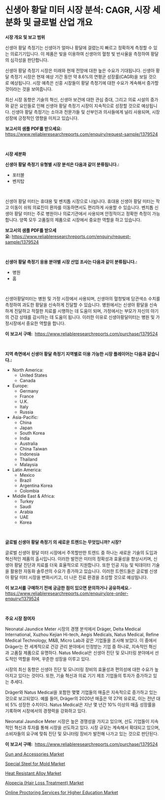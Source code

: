 <p><h1>신생아 황달 미터 시장 분석: CAGR, 시장 세분화 및 글로벌 산업 개요</h1></p><p><strong>시장 개요 및 보고 범위</strong></p>
<p><p>신생아 황달 측정기는 신생아가 얼마나 황달에 걸렸는지 빠르고 정확하게 측정할 수 있는 의료기기입니다. 이 제품은 빛을 이용하여 신생아의 혈청 빛 반사율을 측정하여 황달의 심각성을 판단합니다.</p><p>신생아 황달 측정기 시장은 미래와 현재 전망에 대한 높은 수요가 기대됩니다. 신생아 황달 측정기 시장은 현재 예상 기간 동안 약 8.6%의 연평균 성장률(CAGR)을 보일 것으로 예상됩니다. 시장 예측은 신흥 시장들이 황달 측정기에 대한 수요가 계속해서 증가할 것이라는 것을 보여줍니다.</p><p>최신 시장 동향은 기술의 혁신, 신생아 보건에 대한 관심 증대, 그리고 의료 시설의 증가와 같은 요인들로 인해 신생아 황달 측정기 시장이 지속적으로 성장할 것으로 예상됩니다. 신생아 황달 측정기는 소아과 전문가들 및 산부인과 의사들에게 널리 사용되며, 시장 성장에 긍정적인 영향을 미치고 있습니다.</p></p>
<p><strong>보고서의 샘플 PDF를 받으세요:</strong> <a href="https://www.reliableresearchreports.com/enquiry/request-sample/1379524">https://www.reliableresearchreports.com/enquiry/request-sample/1379524</a></p>
<p>&nbsp;</p>
<p><strong>시장 세분화</strong></p>
<p><strong>신생아 황달 측정기 유형별 시장 분석은 다음과 같이 분류됩니다.:</strong></p>
<p><ul><li>포터블</li><li>벤치탑</li></ul></p>
<p>&nbsp;</p>
<p><p>신생아 황달 미터는 휴대용 및 벤치톱 시장으로 나뉩니다. 휴대용 신생아 황달 미터는 작고 이동이 쉬워 의료진이 환자를 이동하면서도 편리하게 사용할 수 있습니다. 벤치톱 신생아 황달 미터는 주로 병원이나 의료기관에서 사용되며 안정적이고 정확한 측정이 가능합니다. 양쪽 모두 고품질의 제품으로 시장에서 중요한 역할을 하고 있습니다.</p></p>
<p><strong>보고서의 샘플 PDF를 받으세요:</strong>&nbsp;<a href="https://www.reliableresearchreports.com/enquiry/request-sample/1379524">https://www.reliableresearchreports.com/enquiry/request-sample/1379524</a></p>
<p>&nbsp;</p>
<p><strong> 신생아 황달 측정기 응용 분야별 시장 산업 조사는 다음과 같이 분류됩니다.:</strong></p>
<p><ul><li>병원</li><li>홈</li></ul></p>
<p>&nbsp;</p>
<p><p>신생아황달미터는 병원 및 가정 시장에서 사용되며, 신생아의 혈청빛에 담관색소 수치를 측정하여 과도한 황달을 신속하게 진달할 수 있습니다. 병원에서는 신생아 황달을 신속하게 진달하고 적절한 치료를 시행하는 데 도움이 되며, 가정에서는 부모가 자신의 아기의 건강 상태를 감시하는 데 도움이 됩니다. 이러한 이유로 신생아황달미터는 병원 및 가정시장에서 중요한 역할을 합니다.</p></p>
<p><strong>이 보고서 구매:</strong>&nbsp; <a href="https://www.reliableresearchreports.com/purchase/1379524">https://www.reliableresearchreports.com/purchase/1379524</a></p>
<p>&nbsp;</p>
<p><strong>지역 측면에서 신생아 황달 측정기 지역별로 이용 가능한 시장 플레이어는 다음과 같습니다.:</strong></p>
<p><ul>
    <li>
        North America:
        <ul>
            <li>United States</li>
            <li>Canada</li>
        </ul>
    </li>
    <li>
        Europe:
        <ul>
            <li>Germany</li>
            <li>France</li>
            <li>U.K.</li>
            <li>Italy</li>
            <li>Russia</li>
        </ul>
    </li>
    <li>
        Asia-Pacific:
        <ul>
            <li>China</li>
            <li>Japan</li>
            <li>South Korea</li>
            <li>India</li>
            <li>Australia</li>
            <li>China Taiwan</li>
            <li>Indonesia</li>
            <li>Thailand</li>
            <li>Malaysia</li>
        </ul>
    </li>
    <li>
        Latin America:
        <ul>
            <li>Mexico</li>
            <li>Brazil</li>
            <li>Argentina Korea</li>
            <li>Colombia</li>
        </ul>
    </li>
    <li>
        Middle East & Africa:
        <ul>
            <li>Turkey</li>
            <li>Saudi</li>
            <li>Arabia</li>
            <li>UAE</li>
            <li>Korea</li>
        </ul>
    </li>
    </ul></p>
<p>&nbsp;</p>
<p><strong>글로벌 신생아 황달 측정기 의 새로운 트렌드는 무엇입니까? 시장?</strong></p>
<p><p>글로벌 신생아 황달 미터 시장에서 주목할만한 트렌드 중 하나는 새로운 기술의 도입과 혁신적인 제품의 출시입니다. 이러한 발전은 미터의 정확성과 효율성을 향상시키며, 신생아 황달 진단과 치료를 더욱 효율적으로 지원합니다. 또한 인공 지능 및 빅데이터 기술을 활용한 자동화 솔루션의 수요가 증가하고 있습니다. 이러한 트렌드들은 글로벌 신생아 황달 미터 시장을 변화시키고, 더 나은 진료 환경을 조성할 것으로 예상됩니다.</p></p>
<p><strong>이 보고서를 구매하기 전에 궁금한 점이 있으면 문의하거나 공유하세요.</strong>- <a href="https://www.reliableresearchreports.com/enquiry/pre-order-enquiry/1379524">https://www.reliableresearchreports.com/enquiry/pre-order-enquiry/1379524</a></p>
<p>&nbsp;</p>
<p><strong>주요 시장 참여자</strong></p>
<p><p>Neonatal Jaundice Meter 시장의 경쟁 분석에서 Dräger, Delta Medical International, Xuzhou Kejian Hi-tech, Aegis Medicals, Natus Medical, Refine Medical Technology, M&B, Micro Lab과 같은 기업들을 조사해 보았다. 이 중에서 Dräger는 전 세계적으로 건강 관리 분야에서 인정받는 기업 중 하나로, 지속적인 혁신과 고품질 제품으로 유명하다. Natus Medical은 신생아 진단 및 모니터링 분야에서 선도적인 역할을 하며, 꾸준한 성장을 이루고 있다.</p><p>시장의 최신 동향은 신생아 진단 및 모니터링 장비의 효율성과 편의성에 대한 수요가 높아지고 있다는 것이다. 또한, 기술 혁신과 의료 기기 제조 기업들의 투자가 증가하고 있는 추세다.</p><p>Dräger와 Natus Medical을 포함한 몇몇 기업들의 매출은 지속적으로 증가하고 있는 것으로 보고되었다. 예를 들어, Dräger의 2020년 매출은 약 27억 유로로, 이는 전년 대비 5% 성장한 수치이다. Natus Medical은 지난 몇 년간 10% 이상의 매출 성장률을 기록하며 시장에서의 경쟁력을 강화하고 있다.</p><p>Neonatal Jaundice Meter 시장은 높은 경쟁성을 가지고 있으며, 선도 기업들이 지속적인 혁신과 투자를 통해 시장을 선도하고 있다. 시장 규모는 계속해서 확대되고 있으며, 소비자들의 요구에 맞춰 진단 및 모니터링 장비가 발전해 나가고 있는 것으로 판단된다.</p></p>
<p><strong>이 보고서 구매:</strong>&nbsp;&nbsp;<a href="https://www.reliableresearchreports.com/purchase/1379524">https://www.reliableresearchreports.com/purchase/1379524</a></p>
<p><p><a href="https://github.com/CliffMedina6/Market-Research-Report-List-3/blob/main/gun-and-accessories-market.md">Gun and Accessories Market</a></p><p><a href="https://confirmed-shield-e13.notion.site/Special-Steel-for-Mold-Market-A-Comprehensive-Report-of-its-Market-Share-Growth-Trends-2024-203-48096bd68fbc42cf81d54468355dc6f5">Special Steel for Mold Market</a></p><p><a href="https://sore-arch-6db.notion.site/Heat-Resistant-Alloy-Market-Provides-a-Comprehensive-Analysis-Including-a-Macro-Overview-of-the-Mark-a19d09a28e98448fa1383cae6cfe65ac">Heat Resistant Alloy Market</a></p><p><a href="https://view.publitas.com/reportprime-1/alopecia-hair-loss-treatment-market-research-report-forecasted-for-period-from-2024-2031-by-market-type-market-application-and-region/">Alopecia (Hair Loss Treatment) Market</a></p><p><a href="https://github.com/provorikovar/Market-Research-Report-List-3/blob/main/online-proctoring-services-for-higher-education-market.md">Online Proctoring Services for Higher Education Market</a></p></p>
